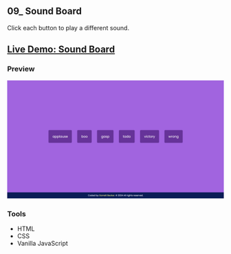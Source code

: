 ## 09_ Sound Board

Click each button to play a different sound.

## [Live Demo: Sound Board](https://09-sound-board-gdbecker.netlify.app/)

### Preview

!["HomePage"](./HomePage.png)

### Tools
- HTML
- CSS
- Vanilla JavaScript